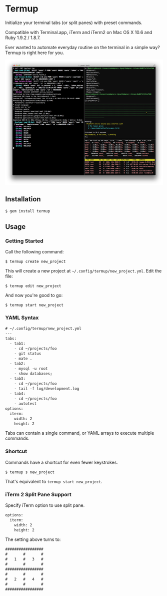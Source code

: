 Termup
======

Initialize your terminal tabs (or split panes) with preset commands.

Compatible with Terminal.app, iTerm and iTerm2 on Mac OS X 10.6 and Ruby 1.9.2 / 1.8.7.

Ever wanted to automate everyday routine on the terminal in a simple way? Termup is right here for you.

![Split Panes](https://github.com/kenn/termup/raw/master/images/split_panes.png)

Installation
------------

    $ gem install termup

Usage
-----

### Getting Started ###

Call the following command:

    $ termup create new_project

This will create a new project at `~/.config/termup/new_project.yml`. Edit the file:

    $ termup edit new_project

And now you're good to go:

    $ termup start new_project

### YAML Syntax ###

    # ~/.config/termup/new_project.yml
    ---
    tabs:
      - tab1:
        - cd ~/projects/foo
        - git status
        - mate .
      - tab2:
        - mysql -u root
        - show databases;
      - tab3:
        - cd ~/projects/foo
        - tail -f log/development.log
      - tab4:
        - cd ~/projects/foo
        - autotest
    options:
      iterm:
        width: 2
        height: 2

Tabs can contain a single command, or YAML arrays to execute multiple commands.

### Shortcut ###

Commands have a shortcut for even fewer keystrokes.

    $ termup s new_project

That's equivalent to `termup start new_project`.

### iTerm 2 Split Pane Support ###

Specify iTerm option to use split pane.

    options:
      iterm:
        width: 2
        height: 2

The setting above turns to:

    #################
    #       #       #
    #   1   #   3   #
    #       #       #
    #################
    #       #       #
    #   2   #   4   #
    #       #       #
    #################
